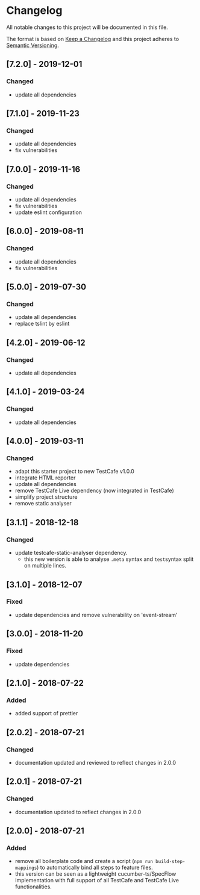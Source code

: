 # Changelog

All notable changes to this project will be documented in this file.

The format is based on [Keep a Changelog](http://keepachangelog.com/en/1.0.0/)
and this project adheres to [Semantic Versioning](http://semver.org/spec/v2.0.0.html).

## [7.2.0] - 2019-12-01

### Changed

- update all dependencies

## [7.1.0] - 2019-11-23

### Changed

- update all dependencies
- fix vulnerabilities

## [7.0.0] - 2019-11-16

### Changed

- update all dependencies
- fix vulnerabilities
- update eslint configuration

## [6.0.0] - 2019-08-11

### Changed

- update all dependencies
- fix vulnerabilities

## [5.0.0] - 2019-07-30

### Changed

- update all dependencies
- replace tslint by eslint

## [4.2.0] - 2019-06-12

### Changed

- update all dependencies

## [4.1.0] - 2019-03-24

### Changed

- update all dependencies

## [4.0.0] - 2019-03-11

### Changed

- adapt this starter project to new TestCafe v1.0.0
- integrate HTML reporter
- update all dependencies
- remove TestCafe Live dependency (now integrated in TestCafe)
- simplify project structure
- remove static analyser

## [3.1.1] - 2018-12-18

### Changed

- update testcafe-static-analyser dependency.
  - this new version is able to analyse `.meta` syntax and `test`syntax split on multiple lines.

## [3.1.0] - 2018-12-07

### Fixed

- update dependencies and remove vulnerability on 'event-stream'

## [3.0.0] - 2018-11-20

### Fixed

- update dependencies

## [2.1.0] - 2018-07-22

### Added

- added support of prettier

## [2.0.2] - 2018-07-21

### Changed

- documentation updated and reviewed to reflect changes in 2.0.0

## [2.0.1] - 2018-07-21

### Changed

- documentation updated to reflect changes in 2.0.0

## [2.0.0] - 2018-07-21

### Added

- remove all boilerplate code and create a script (`npm run build-step-mappings`) to automatically bind all steps to feature files.
- this version can be seen as a lightweight cucumber-ts/SpecFlow implementation with full support of all TestCafe and TestCafe Live functionalities.
